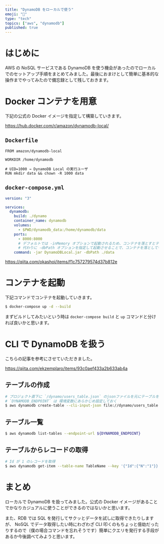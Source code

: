 ```yaml
---
title: "DynamoDB をローカルで使う"
emoji: "🐡"
type: "tech"
topics: ["aws", "dynamodb"]
published: true
---
```


# はじめに

AWS の NoSQL サービスである DynamoDB を使う機会があったのでローカルでのセットアップ手順をまとめてみました。最後におまけとして簡単に基本的な操作までやってみたので備忘録として残しておきます。

# Docker コンテナを用意

下記の公式の Docker イメージを指定して構築していきます。

https://hub.docker.com/r/amazon/dynamodb-local/

## `Dockerfile`

```Dockerfile:Dockerfile
FROM amazon/dynamodb-local

WORKDIR /home/dynamodb

# UID=1000 → DynamoDB Local の実行ユーザ
RUN mkdir data && chown -R 1000 data
```

## `docker-compose.yml`

```yaml:docker-compose.yml
version: "3"

services:
  dynamodb:
    build: ./dynamo
    container_name: dynamodb
    volumes:
      - $PWD/dynamodb_data:/home/dynamodb/data
    ports:
      - 8000:8000
      # デフォルトでは -inMemory オプションで起動されるため、コンテナを落とすとテーブル定義を含むデータがすべて消えてしまう。
      # 代わりに -dbPath オプションを指定して起動させることで、コンテナを落としてもデータを失わずに済む…らしい
    command: -jar DynamoDBLocal.jar -dbPath ./data
```

https://qiita.com/okashoi/items/f1c757279574d37b812e

# コンテナを起動

下記コマンドでコンテナを起動していきます。

```sh
$ docker-compose up -d --build
```

まずビルドしてみたいという時は `docker-compose build` と `up` コマンドと分ければ良いかと思います。

# CLI で DynamoDB を扱う

こちらの記事を参考にさせていただきました。

https://qiita.com/ekzemplaro/items/93c0aef433a2b633ab4a

## テーブルの作成

```sh
# プロジェクト直下に `/dynamo/users_table.json` のjsonファイルを元にテーブルを作成
# `DYNAMODB_ENDPOINT` は 環境変数にあらかじめ設定しておく
$ aws dynamodb create-table --cli-input-json file://dynamo/users_table.json --endpoint-url ${DYNAMODB_ENDPOINT}
```

## テーブル一覧

```sh
$ aws dynamodb list-tables --endpoint-url ${DYNAMODB_ENDPOINT}
```

## テーブルからレコードの取得

```sh
# Id が 1 のレコードを取得
$ aws dynamodb get-item --table-name TableName --key '{"Id":{"N":"1"}}' --endpoint-url ${DYNAMODB_ENDPOINT}
```

# まとめ

ローカルで DynamoDB を扱ってみました。公式の Docker イメージがあることでかなりカジュアルに使うことができるのではないかと思います。

また、RDB では SQL を発行してサクッとデータを試しに取得できたりしますが、 NoSQL でデータ取得したい時にわざわざ CLI 叩くのもちょっと億劫だったりするので（僕の場合コマンドを忘れそうです）簡単にクエリを発行する手段があるか今後調べてみようと思います。
